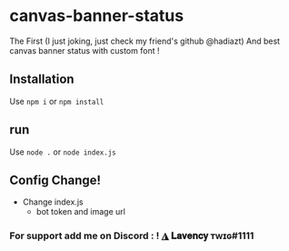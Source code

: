 # canvas-banner-status
The First (I just joking, just check my friend's github  @hadiazt) And best canvas banner status with custom font !

## Installation

Use `npm i` or `npm install`

## run

Use `node .` or `node index.js`

## Config Change!

- Change index.js
  - bot token and image url

### For support add me on Discord : ! ◮ 𝐋𝐚𝐯𝐞𝐧𝐜𝐲 ᴛᴡɪɢ#1111
